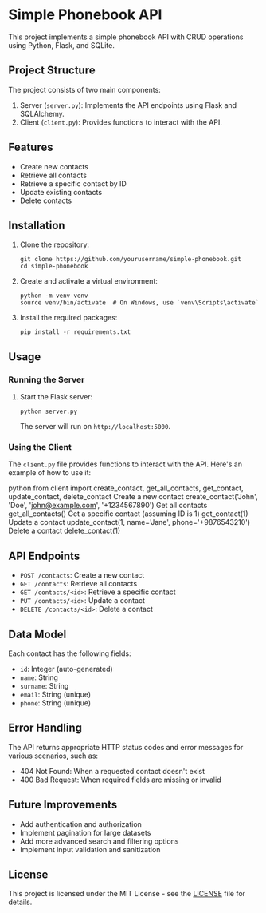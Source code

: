 # Simple Phonebook API

This project implements a simple phonebook API with CRUD operations using Python, Flask, and SQLite.

## Project Structure

The project consists of two main components:

1. Server (`server.py`): Implements the API endpoints using Flask and SQLAlchemy.
2. Client (`client.py`): Provides functions to interact with the API.

## Features

- Create new contacts
- Retrieve all contacts
- Retrieve a specific contact by ID
- Update existing contacts
- Delete contacts

## Installation

1. Clone the repository:
   ```
   git clone https://github.com/yourusername/simple-phonebook.git
   cd simple-phonebook
   ```

2. Create and activate a virtual environment:
   ```
   python -m venv venv
   source venv/bin/activate  # On Windows, use `venv\Scripts\activate`
   ```

3. Install the required packages:
   ```
   pip install -r requirements.txt
   ```

## Usage

### Running the Server

1. Start the Flask server:
   ```
   python server.py
   ```
   The server will run on `http://localhost:5000`.

### Using the Client

The `client.py` file provides functions to interact with the API. Here's an example of how to use it:

python
from client import create_contact, get_all_contacts, get_contact, update_contact, delete_contact
Create a new contact
create_contact('John', 'Doe', 'john@example.com', '+1234567890')
Get all contacts
get_all_contacts()
Get a specific contact (assuming ID is 1)
get_contact(1)
Update a contact
update_contact(1, name='Jane', phone='+9876543210')
Delete a contact
delete_contact(1)


## API Endpoints

- `POST /contacts`: Create a new contact
- `GET /contacts`: Retrieve all contacts
- `GET /contacts/<id>`: Retrieve a specific contact
- `PUT /contacts/<id>`: Update a contact
- `DELETE /contacts/<id>`: Delete a contact

## Data Model

Each contact has the following fields:
- `id`: Integer (auto-generated)
- `name`: String
- `surname`: String
- `email`: String (unique)
- `phone`: String (unique)

## Error Handling

The API returns appropriate HTTP status codes and error messages for various scenarios, such as:
- 404 Not Found: When a requested contact doesn't exist
- 400 Bad Request: When required fields are missing or invalid

## Future Improvements

- Add authentication and authorization
- Implement pagination for large datasets
- Add more advanced search and filtering options
- Implement input validation and sanitization


## License

This project is licensed under the MIT License - see the [LICENSE](LICENSE) file for details.
